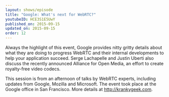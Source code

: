 ```yaml
---
layout: shows/episode
title: "Google: What's next for WebRTC?"
youtubeID: HCE3S1E5UwY
published_on: 2015-09-15
updated_on: 2015-09-15
order: 12
---
```

Always the highlight of this event, Google provides nitty gritty details about what they are doing to progress WebRTC and their internal developments to help your application succeed. Serge Lachapelle and Justin Uberti also discuss the recently announced Alliance for Open Media, an effort to create royalty-free video codecs.

This session is from an afternoon of talks by WebRTC experts, including updates from Google, Mozilla and Microsoft. The event took place at the Google office in San Francisco. More details at http://krankygeek.com.
